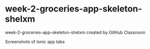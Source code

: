 # week-2-groceries-app-skeleton-shelxm
week-2-groceries-app-skeleton-shelxm created by GitHub Classroom

Screenshots of Ionic app tabs
